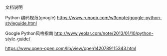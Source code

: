 

文档说明

Python 编码规范(google)
https://www.runoob.com/w3cnote/google-python-styleguide.html


Google Python风格指南
http://www.yeolar.com/note/2013/01/10/python-style-guide/

https://www.open-open.com/lib/view/open1420789115343.html



